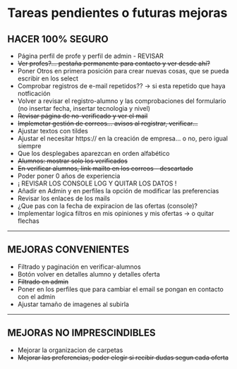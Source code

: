 # Tareas pendientes o futuras mejoras

## HACER 100% SEGURO

- Página perfil de profe y perfil de admin - REVISAR
- ~~Ver profes?... pestaña permanente para contacto y ver desde ahí?~~
- Poner Otros en primera posición para crear nuevas cosas, que se pueda escribir en los select
- Comprobar registros de e-mail repetidos?? -> si esta repetido que haya notficación
- Volver a revisar el registro-alumno y las comprobaciones del formulario (no insertar fecha, insertar tecnologia y nivel)
- ~~Revisar página de no-verificado y ver el mail~~
- ~~Implemetar gestión de correos... avisos al registrar, verificar...~~
- Ajustar textos con tildes
- Ajustar el necesitar https:// en la creación de empresa... o no, pero igual siempre
- Que los desplegabes aparezcan en orden alfabético
- ~~Alumnos: mostrar solo los verificados~~
- ~~En verificar alumnos, link mailto en los correos - descartado~~
- Poder poner 0 años de experiencia
- ¡ REVISAR LOS CONSOLE LOG Y QUITAR LOS DATOS !
- Añadir en Admin y en perfiles la opción de modificar las preferencias
- Revisar los enlaces de los mails
- ¿Que pas con la fecha de expiracion de las ofertas (console)?
- Implementar logica filtros en mis opiniones y mis ofertas -> o quitar flechas

---

## MEJORAS CONVENIENTES

- Filtrado y paginación en verificar-alumnos
- Botón volver en detalles alumno y detalles oferta
- ~~Filtrado en admin~~
- Poner en los perfiles que para cambiar el email se pongan en contacto con el admin
- Ajustar tamaño de imagenes al subirla

---

## MEJORAS NO IMPRESCINDIBLES

- Mejorar la organizacion de carpetas
- ~~Mejorar las preferencias, poder elegir si recibir dudas segun cada oferta~~
